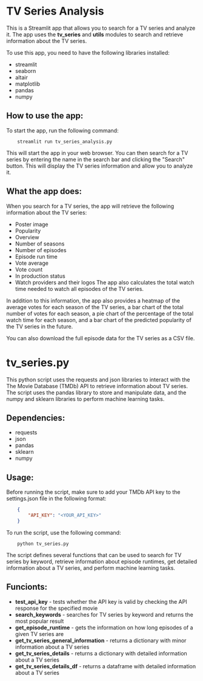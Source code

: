 # TV Series Analysis
This is a Streamlit app that allows you to search for a TV series and analyze it. The app uses the **tv_series** and **utils** modules to search and retrieve information about the TV series.

To use this app, you need to have the following libraries installed:

* streamlit
* seaborn
* altair
* matplotlib
* pandas
* numpy

## How to use the app:

To start the app, run the following command:

```console
    streamlit run tv_series_analysis.py
```
This will start the app in your web browser. You can then search for a TV series by entering the name in the search bar and clicking the "Search" button. This will display the TV series information and allow you to analyze it.

## What the app does:

When you search for a TV series, the app will retrieve the following information about the TV series:

* Poster image
* Popularity
* Overview
* Number of seasons
* Number of episodes
* Episode run time
* Vote average
* Vote count
* In production status
* Watch providers and their logos
The app also calculates the total watch time needed to watch all episodes of the TV series.

In addition to this information, the app also provides a heatmap of the average votes for each season of the TV series, a bar chart of the total number of votes for each season, a pie chart of the percentage of the total watch time for each season, and a bar chart of the predicted popularity of the TV series in the future.

You can also download the full episode data for the TV series as a CSV file.

# tv_series.py

This python script uses the requests and json libraries to interact with the The Movie Database (TMDb) API to retrieve information about TV series. The script uses the pandas library to store and manipulate data, and the numpy and sklearn libraries to perform machine learning tasks.

## Dependencies:
* requests
* json
* pandas
* sklearn
* numpy

## Usage:

Before running the script, make sure to add your TMDb API key to the settings.json file in the following format:

```json
    {
        "API_KEY": "<YOUR_API_KEY>"
    }
```

To run the script, use the following command:

```console
    python tv_series.py
```

The script defines several functions that can be used to search for TV series by keyword, retrieve information about episode runtimes, get detailed information about a TV series, and perform machine learning tasks.

## Funcionts:

* **test_api_key** - tests whether the API key is valid by checking the API response for the specified movie
* **search_keywords** - searches for TV series by keyword and returns the most popular result
* **get_episode_runtime** - gets the information on how long episodes of a given TV series are
* **get_tv_series_general_information** - returns a dictionary with minor information about a TV series
* **get_tv_series_details** - returns a dictionary with detailed information about a TV series
* **get_tv_series_details_df** - returns a dataframe with detailed information about a TV series